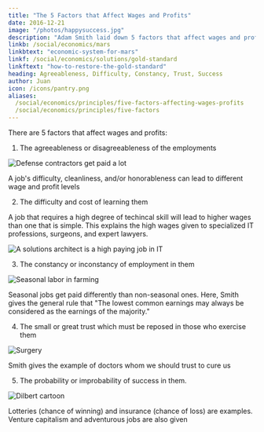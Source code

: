 ```yaml
---
title: "The 5 Factors that Affect Wages and Profits"
date: 2016-12-21
image: "/photos/happysuccess.jpg"
description: "Adam Smith laid down 5 factors that affect wages and profits that can be useful for employees and businesses"
linkb: /social/economics/mars
linkbtext: "economic-system-for-mars"
linkf: /social/economics/solutions/gold-standard
linkftext: "how-to-restore-the-gold-standard"
heading: Agreeableness, Difficulty, Constancy, Trust, Success
author: Juan
icon: /icons/pantry.png
aliases:
  /social/economics/principles/five-factors-affecting-wages-profits
  /social/economics/principles/five-factors  
---
```


<!-- Are you looking for a career that gives a high salary or deciding what kind of business to establish?  -->

There are <!-- Adam Smith enumerated five --> 5 factors that affect wages and profits:

1. The agreeableness or disagreeableness of the employments

![Defense contractors get paid a lot](https://socioecons.files.wordpress.com/2016/12/73819770_ukraine_russia_moldova4_464map.gif)

A job's difficulty, cleanliness, and/or honorableness can lead to different wage and profit levels


2. The difficulty and cost of learning them

A job that requires a high degree of techincal skill will lead to higher wages than one that is simple. This explains the high wages given to specialized IT professions, surgeons, and expert lawyers.

![A solutions architect is a high paying job in IT](https://socioecons.files.wordpress.com/2016/12/solution-architect.jpg)



3. The constancy or inconstancy of employment in them

![Seasonal labor in farming](https://socioecons.files.wordpress.com/2016/12/praca-sezonowa.jpg)

Seasonal jobs get paid differently than non-seasonal ones. Here, Smith gives the general rule that "The lowest common earnings may always be considered as the earnings of the majority."



4. The small or great trust which must be reposed in those who exercise them

![Surgery](https://socioecons.files.wordpress.com/2016/12/feature1_0.jpg)

Smith gives the example of doctors whom we should trust to cure us



5. The probability or improbability of success in them.

![Dilbert cartoon](https://socioecons.files.wordpress.com/2016/12/dilbert-vc.gif)

Lotteries (chance of winning) and insurance (chance of loss) are examples. Venture capitalism and adventurous jobs are also given
